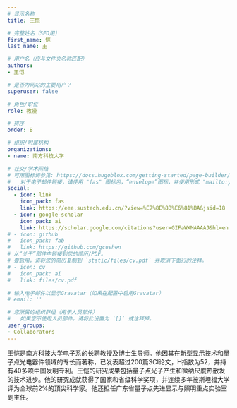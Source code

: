 ```yaml
---
# 显示名称
title: 王恺

# 完整姓名（SEO用）
first_name: 恺
last_name: 王

# 用户名（应与文件夹名称匹配）
authors:
- 王恺

# 是否为网站的主要用户？
superuser: false

# 角色/职位
role: 教授

# 排序
order: B

# 组织/附属机构
organizations:
- name: 南方科技大学

# 社交/学术网络
# 可用图标请参见: https://docs.hugoblox.com/getting-started/page-builder/#icons
#   对于电子邮件链接，请使用 "fas" 图标包，“envelope”图标，并使用形式 "mailto:your-email@example.com" 或 "#contact" 为联系部件链接。
social:
  - icon: link
    icon_pack: fas
    link: https://eee.sustech.edu.cn/?view=%E7%8E%8B%E6%81%BA&jsid=18
  - icon: google-scholar
    icon_pack: ai
    link: https://scholar.google.com/citations?user=GIFaWXMAAAAJ&hl=en
# - icon: github
#   icon_pack: fab
#   link: https://github.com/gcushen
# 从“关于”部件中链接到您的简历/PDF。
# 要启用，请将您的简历复制到 `static/files/cv.pdf` 并取消下面行的注释。
# - icon: cv
#   icon_pack: ai
#   link: files/cv.pdf

# 输入电子邮件以显示Gravatar（如果在配置中启用Gravatar）
# email: ''

# 您所属的组织群组（用于人员部件）
#   如果您不使用人员部件，请将此设置为 `[]` 或注释掉。
user_groups:
- Collaborators
---
```


王恺是南方科技大学电子系的长聘教授及博士生导师。他因其在新型显示技术和量子点光电器件领域的专长而著称，已发表超过200篇SCI论文，H指数为52，并持有40多项中国发明专利。王恺的研究成果包括量子点光子产生和微纳尺度热散发的技术进步。他的研究成就获得了国家和省级科学奖项，并连续多年被斯坦福大学评为全球前2%的顶尖科学家。他还担任广东省量子点先进显示与照明重点实验室副主任。
